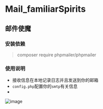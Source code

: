 # Mail_familiarSpirits

## 邮件使魔

### 安装依赖
> composer require phpmailer/phpmailer

### 使用说明

* 接收信息在本地记录日志并且发送到你的邮箱
* `config.php`配置你的`smtp`有关信息
* 

![image](https://user-images.githubusercontent.com/78697358/217745788-8795f39c-ae90-4685-8e02-1a15bda83aa4.png)
